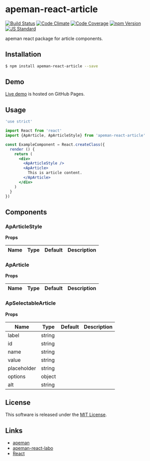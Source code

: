 apeman-react-article
==========

<!---
This file is generated by ape-tmpl. Do not update manually.
--->

<!-- Badge Start -->
<a name="badges"></a>

[![Build Status][bd_travis_shield_url]][bd_travis_url]
[![Code Climate][bd_codeclimate_shield_url]][bd_codeclimate_url]
[![Code Coverage][bd_codeclimate_coverage_shield_url]][bd_codeclimate_url]
[![npm Version][bd_npm_shield_url]][bd_npm_url]
[![JS Standard][bd_standard_shield_url]][bd_standard_url]

[bd_repo_url]: https://github.com/apeman-react-labo/apeman-react-article
[bd_travis_url]: http://travis-ci.org/apeman-react-labo/apeman-react-article
[bd_travis_shield_url]: http://img.shields.io/travis/apeman-react-labo/apeman-react-article.svg?style=flat
[bd_travis_com_url]: http://travis-ci.com/apeman-react-labo/apeman-react-article
[bd_travis_com_shield_url]: https://api.travis-ci.com/apeman-react-labo/apeman-react-article.svg?token=
[bd_license_url]: https://github.com/apeman-react-labo/apeman-react-article/blob/master/LICENSE
[bd_codeclimate_url]: http://codeclimate.com/github/apeman-react-labo/apeman-react-article
[bd_codeclimate_shield_url]: http://img.shields.io/codeclimate/github/apeman-react-labo/apeman-react-article.svg?style=flat
[bd_codeclimate_coverage_shield_url]: http://img.shields.io/codeclimate/coverage/github/apeman-react-labo/apeman-react-article.svg?style=flat
[bd_gemnasium_url]: https://gemnasium.com/apeman-react-labo/apeman-react-article
[bd_gemnasium_shield_url]: https://gemnasium.com/apeman-react-labo/apeman-react-article.svg
[bd_npm_url]: http://www.npmjs.org/package/apeman-react-article
[bd_npm_shield_url]: http://img.shields.io/npm/v/apeman-react-article.svg?style=flat
[bd_standard_url]: http://standardjs.com/
[bd_standard_shield_url]: https://img.shields.io/badge/code%20style-standard-brightgreen.svg

<!-- Badge End -->


<!-- Description Start -->
<a name="description"></a>

apeman react package for article components.

<!-- Description End -->


<!-- Overview Start -->
<a name="overview"></a>



<!-- Overview End -->


<!-- Sections Start -->
<a name="sections"></a>

<!-- Section from "doc/guides/01.Installation.md.hbs" Start -->

<a name="section-doc-guides-01-installation-md"></a>

Installation
-----

```bash
$ npm install apeman-react-article --save
```


<!-- Section from "doc/guides/01.Installation.md.hbs" End -->

<!-- Section from "doc/guides/02.Demo.md.hbs" Start -->

<a name="section-doc-guides-02-demo-md"></a>

Demo
-----

[Live demo][demo_url] is hosted on GitHub Pages.

<!--
[![Demo Image](./doc/images/screenshot.png)][demo_url]
-->

[demo_url]: http://apeman-react-labo.github.io/apeman-react-article/demo/demo.html


<!-- Section from "doc/guides/02.Demo.md.hbs" End -->

<!-- Section from "doc/guides/03.Usage.md.hbs" Start -->

<a name="section-doc-guides-03-usage-md"></a>

Usage
---------

```jsx
'use strict'

import React from 'react'
import {ApArticle, ApArticleStyle} from 'apeman-react-article'

const ExampleComponent = React.createClass({
  render () {
    return (
      <div>
        <ApArticleStyle />
        <ApArticle>
          This is article content.
        </ApArticle>
      </div>
    )
  }
})


```



<!-- Section from "doc/guides/03.Usage.md.hbs" End -->

<!-- Section from "doc/guides/04.Components.md.hbs" Start -->

<a name="section-doc-guides-04-components-md"></a>

Components
-----


### ApArticleStyle

**Props**

| Name | Type | Default | Description |
| ---- | ---- | ------- | ----------- |

### ApArticle

**Props**

| Name | Type | Default | Description |
| ---- | ---- | ------- | ----------- |

### ApSelectableArticle

**Props**

| Name | Type | Default | Description |
| ---- | ---- | ------- | ----------- |
| label | string |  | | Label |
| id | string |  | | Article id |
| name | string |  | | Name of select |
| value | string |  | | Value of select |
| placeholder | string |  | | Placeholder of select |
| options | object |  | | Select options |
| alt | string |  | | Alt messages |


<!-- Section from "doc/guides/04.Components.md.hbs" End -->


<!-- Sections Start -->


<!-- LICENSE Start -->
<a name="license"></a>

License
-------
This software is released under the [MIT License](https://github.com/apeman-react-labo/apeman-react-article/blob/master/LICENSE).

<!-- LICENSE End -->


<!-- Links Start -->
<a name="links"></a>

Links
------

+ [apeman][apeman_url]
+ [apeman-react-labo][apeman_react_labo_url]
+ [React][react_url]

[apeman_url]: https://github.com/apeman-labo/apeman
[apeman_react_labo_url]: https://github.com/apeman-react-labo
[react_url]: https://facebook.github.io/react/

<!-- Links End -->
